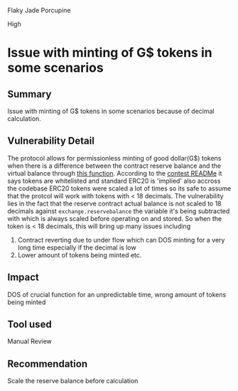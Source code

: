 Flaky Jade Porcupine

High

# Issue with minting of G$ tokens in some scenarios

## Summary
Issue with minting of G$ tokens in some scenarios  because of decimal calculation.

## Vulnerability Detail
The protocol allows for permissionless minting of good dollar(G$) tokens when there is a difference between the contract reserve balance and the virtual balance through [this function](https://github.com/sherlock-audit/2024-10-mento-update/blob/main/mento-core/contracts/goodDollar/GoodDollarExpansionController.sol#L152-L161).
According to the [contest READMe](https://github.com/sherlock-audit/2024-10-mento-update-Pascal4me#q-if-you-are-integrating-tokens-are-you-allowing-only-whitelisted-tokens-to-work-with-the-codebase-or-any-complying-with-the-standard-are-they-assumed-to-have-certain-properties-eg-be-non-reentrant-are-there-any-types-of-weird-tokens-you-want-to-integrate) it says tokens are whitelisted and standard ERC20 is 'implied' also accross the codebase ERC20 tokens were scaled a lot of times so its safe to assume that the protcol will work with tokens with < 18 decimals. The vulnerability lies in the fact that the reserve contract actual  balance is not scaled to 18 decimals against `exchange.reservebalance` the variable it's being subtracted with which is always scaled before operating on and stored. So when the token is < 18 decimals, this will bring up many issues including 

1. Contract reverting  due to under flow which can DOS minting for a very long time especially if the decimal is low
2.  Lower amount  of tokens being minted etc.

## Impact
DOS of crucial function for an unpredictable time, wrong amount of tokens being minted 

## Tool used
Manual Review

## Recommendation
Scale the reserve balance before calculation 